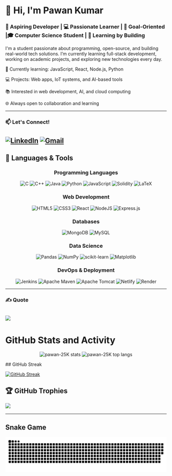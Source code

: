 # 👋 Hi, I'm Pawan Kumar

### 🌱 Aspiring Developer | 💻 Passionate Learner | 🎯 Goal-Oriented |🎓 Computer Science Student  |    🚀 Learning by Building

I'm a student passionate about programming, open-source, and building real-world tech solutions. I’m currently learning full-stack development, working on academic projects, and exploring new technologies every day.

🌱 Currently learning: JavaScript, React, Node.js, Python

💻 Projects: Web apps, IoT systems, and AI-based tools

📚 Interested in web development, AI, and cloud computing

🌐 Always open to collaboration and learning

---


### 📫 Let's Connect!
[![LinkedIn](https://img.shields.io/badge/-LinkedIn-0A66C2?style=flat&logo=linkedin&logoColor=white)](https://www.linkedin.com/in/pawan-kumar-n/)
[![Gmail](https://img.shields.io/badge/-Email-D14836?style=flat&logo=gmail&logoColor=white)](mailto:kumarpawan49995@gmail.com)
---

## 🔧 Languages & Tools
<div align="center">
  
 ### Programming Languages
  
![C](https://img.shields.io/badge/c-%2300599C.svg?style=for-the-badge&logo=c&logoColor=white)
![C++](https://img.shields.io/badge/c++-%2300599C.svg?style=for-the-badge&logo=c%2B%2B&logoColor=white)
![Java](https://img.shields.io/badge/java-%23ED8B00.svg?style=for-the-badge&logo=openjdk&logoColor=white)
![Python](https://img.shields.io/badge/python-3670A0?style=for-the-badge&logo=python&logoColor=ffdd54)
![JavaScript](https://img.shields.io/badge/javascript-%23323330.svg?style=for-the-badge&logo=javascript&logoColor=%23F7DF1E)
![Solidity](https://img.shields.io/badge/Solidity-%23363636.svg?style=for-the-badge&logo=solidity&logoColor=white)
![LaTeX](https://img.shields.io/badge/latex-%23008080.svg?style=for-the-badge&logo=latex&logoColor=white)

### Web Development
![HTML5](https://img.shields.io/badge/html5-%23E34F26.svg?style=for-the-badge&logo=html5&logoColor=white)
![CSS3](https://img.shields.io/badge/css3-%231572B6.svg?style=for-the-badge&logo=css3&logoColor=white)
![React](https://img.shields.io/badge/react-%2320232a.svg?style=for-the-badge&logo=react&logoColor=%2361DAFB)
![NodeJS](https://img.shields.io/badge/node.js-6DA55F?style=for-the-badge&logo=node.js&logoColor=white)
![Express.js](https://img.shields.io/badge/express.js-%23404d59.svg?style=for-the-badge&logo=express&logoColor=%2361DAFB)

### Databases
![MongoDB](https://img.shields.io/badge/MongoDB-%234ea94b.svg?style=for-the-badge&logo=mongodb&logoColor=white)
![MySQL](https://img.shields.io/badge/mysql-4479A1.svg?style=for-the-badge&logo=mysql&logoColor=white)

### Data Science
![Pandas](https://img.shields.io/badge/pandas-%23150458.svg?style=for-the-badge&logo=pandas&logoColor=white)
![NumPy](https://img.shields.io/badge/numpy-%23013243.svg?style=for-the-badge&logo=numpy&logoColor=white)
![scikit-learn](https://img.shields.io/badge/scikit--learn-%23F7931E.svg?style=for-the-badge&logo=scikit-learn&logoColor=white)
![Matplotlib](https://img.shields.io/badge/Matplotlib-%23ffffff.svg?style=for-the-badge&logo=Matplotlib&logoColor=black)

### DevOps & Deployment
![Jenkins](https://img.shields.io/badge/jenkins-%232C5263.svg?style=for-the-badge&logo=jenkins&logoColor=white)
![Apache Maven](https://img.shields.io/badge/Apache%20Maven-C71A36?style=for-the-badge&logo=Apache%20Maven&logoColor=white)
![Apache Tomcat](https://img.shields.io/badge/apache%20tomcat-%23F8DC75.svg?style=for-the-badge&logo=apache-tomcat&logoColor=black)
![Netlify](https://img.shields.io/badge/netlify-%23000000.svg?style=for-the-badge&logo=netlify&logoColor=#00C7B7)
![Render](https://img.shields.io/badge/Render-%46E3B7.svg?style=for-the-badge&logo=render&logoColor=white)
</div>
<!-- Add or remove badges as appropriate -->

---

### ✍️ Quote
![](https://quotes-github-readme.vercel.app/api?type=horizontal&theme=tokyonight)
---

# GitHub Stats and Activity

<p align="center">
  <img src="https://github-readme-stats.vercel.app/api?username=pawan-25K&show_icons=true&locale=en&theme=tokyonight&hide_border=true&include_all_commits=true" alt="pawan-25K stats" width="48%"/>
  <img src="https://github-readme-stats.vercel.app/api/top-langs?username=pawan-25K&show_icons=true&locale=en&layout=compact&theme=tokyonight&hide_border=true" alt="pawan-25K top langs" width="48%"/>
</p>
## GitHub Streak

[![GitHub Streak](https://github-readme-streak-stats.herokuapp.com/?user=pawan-25k&theme=github-dark&hide_border=true&date_format=M%20j%5B%2C%20Y%5D)](https://git.io/streak-stats)


## 🏆 GitHub Trophies
![](https://github-profile-trophy.vercel.app/?username=pawan-25k&theme=radical&no-frame=true&no-bg=false&margin-w=4)

---
## Snake Game
<picture>
  <source media="(prefers-color-scheme: dark)" srcset="https://raw.githubusercontent.com/pawan-25k/pawan-25k/output/github-snake-dark.svg" />
  <source media="(prefers-color-scheme: light)" srcset="https://raw.githubusercontent.com/pawan-25k/pawan-25k/output/github-snake.svg" />
  <img alt="github-snake" src="https://raw.githubusercontent.com/pawan-25k/pawan-25k/output/github-snake.svg" />
</picture>
